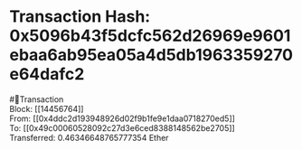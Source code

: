 
Transaction Hash: 0x5096b43f5dcfc562d26969e9601ebaa6ab95ea05a4d5db1963359270e64dafc2
====================================================================================
  
#💸Transaction  
Block: [[14456764]]  
From: [[0x4ddc2d193948926d02f9b1fe9e1daa0718270ed5]]  
To: [[0x49c00060528092c27d3e6ced8388148562be2705]]  
Transferred: 0.46346648765777354 Ether